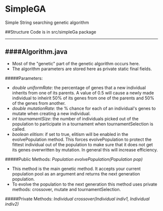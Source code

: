 # SimpleGA
Simple String searching genetic algorithm

##Structure
Code is in src/simpleGa package

----------
####Algorithm.java
----------
- Most of the "genetic" part of the genetic algorithm occurs here.
- The algorithm parameters are stored here as private static final fields.

#####Parameters:
- *double uniformRate*: the percentage of genes that a new individual inherits from one of its parents.  A value of 0.5 will cause a newly made individual to inheirit 50% of its genes from one of the parents and 50% of the genes from another.
- *double mutationRate*: the % chance for each of an individual's genes to mutate when creating a new individual.
- *int tournamentSize*: the number of individuals picked out of the population to participate in a tournament when tournamentSelection is called.
- *boolean elitism*: if set to true, elitism will be enabled in the evolvePopulation method.  This forces evolvePopulation to protect the fittest individual out of the population to make sure that it does not get its genes overwritten by mutation.  In general this will increase efficiency.

#####Public Methods:
*Population evolvePopulation(Population pop)*
- This method is the main genetic method.  It accepts your current population pool as an argument and returns the next generation population.
- To evolve the population to the next generation this method uses private methods: crossover, mutate and tournamentSelection.  

#####Private Methods:
*Individual crossover(Individual indiv1, Individual indiv2)*
